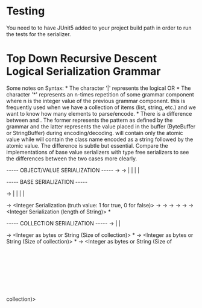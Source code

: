 # Testing 
You need to to have JUnit5 added to your project build path in order to run the tests for the serializer. 

# Top Down Recursive Descent Logical Serialization Grammar 

Some notes on Syntax: 
	* The character '|' represents the logical OR 
	* The character '*' represents an n-times repetition of some grammar component where n is the integer value of the previous grammar component. 
	  this is frequently used when we have a collection of items (list, string, etc.) and we want to know how many elements to parse/encode. 
	* There is a difference between <Type Serialization> and <Type Serialization as bytes or string>. The former represents the pattern as defined by the grammar and the latter represents the value placed in the buffer (ByteBuffer or StringBuffer) during encoding/decoding.<Type Serialization as bytes or string> will contain only the atomic value while <Type Serialization> will contain the class name encoded as a string followed by the atomic value. The difference is subtle but essential. Compare the implementations of base value serializers with type free serializers to see the differences between the two cases more clearly. 
	
	
----- OBJECT/VALUE SERIALIZATION -----
<Object Serialization> → <Class Header> <Value Serialization>
<Value Serialization> → 	<Base Serialization> | <Collection Serialization> | <Map Serialization> | <Type Independent Serialization> | <Null Serialization> 


----- BASE SERIALIZATION -----
<Base Serialization> → 	<Boolean Serialization> | <Double Serialization> | <Float Serialization> | <Type Independent Serialization> | <Null Serialization> 
						
<Boolean Serialization> -> <Class Name> <Integer Serialization (truth value: 1 for true, 0 for false)> 
<Double Serialization> -> <Class Name> <Double Serialization as bytes or String> 
<Float Serialization> -> <Class Name> <Float Serialization as bytes or String> 
<Long Serialization> -> <Class Name> <Long Serialization as bytes or String> 
<Integer Serialization> -> <Class Name> <Integer Serialization as bytes or String> 
<Short Serialization> -> <Class Name> <Short Serialization as bytes or String> 
<String Serialization> -> <Class Name> <Integer Serialization (length of String)> <Character Serialization as bytes or String>* 


----- COLLECTION SERIALIZATION -----
<Collection Serialization> →	<ArrayList Serialization> | <HashSet Serialization> | <Vector Serialization> 

<ArrayList Serialization> -> <Class Name> <Integer as bytes or String (Size of collection)> <Object Serialization>*
<HashSet Serialization> -> 	<Class Name> <Integer as bytes or String (Size of collection)> <Object Serialization>*
<ArrayList Serialization> -> <Class Name> <Integer as bytes or String (Size of collection)> <Object Serialization>*


----- MAP SERIALIZATION -----
<Map Serialization> → <HashMap Serialization> | <Hashtable Serialization>
						
<HashMap Serialization> -> <Class Name> <Integer as bytes or String (Number of keys)> [<Object serialization (Key)> <Object serialization (Value)>]*
<Hashtable Serialization> ->	<Class Name> <Integer as bytes or String (Number of keys)> [<Object serialization (Key)> <Object serialization (Value)>]*


----- TYPE INDEPENDENT SERIALIZATION -----
<TypeIndependent Serialization> → <Array Serialization> | <Bean Serialization> | <Enum Serialization> |<ListPattern Serialization> 
									
<Array Serialization> ->	<TypeFree Header> <String Serialization (Class name)> <String Serialization (Component class name)> <Integer Serialization (Size of Array)> <Object Serialization>*
<Bean Serialization> -> <TypeFree Header> <String Serialization (Class name)> <Integer Serialization (Number bean properties)> [<String Serialization (Prop name)> <Object Serialization (Prop Value)>]*
<Enum Serialization> -> <TypeFree Header> <String Serialization (Class name)> <String Serialization (Result of enum.toString())> 
<List Pattern Serialization> -> <TypeFree Header> <String Serialization (Class name)> <Integer Serialization (Size of list)> <Object Serialization>*


----- NULL SERIALIZATION -----
<Null Serialization> -> <Null Header> <String as bytes or String (Null value)> 
```




